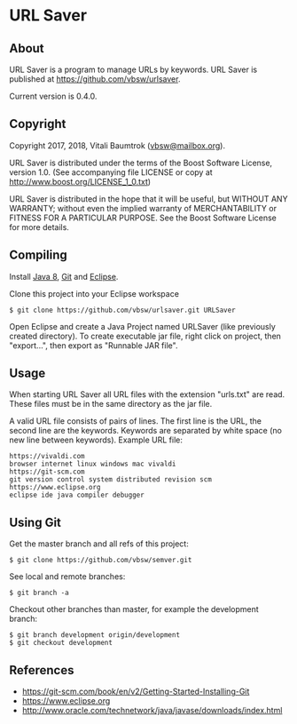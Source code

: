 # URL Saver

## About
URL Saver is a program to manage URLs by keywords.
URL Saver is published at <https://github.com/vbsw/urlsaver>.

Current version is 0.4.0.

## Copyright
Copyright 2017, 2018, Vitali Baumtrok (vbsw@mailbox.org).

URL Saver is distributed under the terms of the Boost Software License, version 1.0. (See accompanying file LICENSE or copy at http://www.boost.org/LICENSE_1_0.txt)

URL Saver is distributed in the hope that it will be useful, but WITHOUT ANY WARRANTY; without even the implied warranty of MERCHANTABILITY or FITNESS FOR A PARTICULAR PURPOSE. See the Boost Software License for more details.

## Compiling
Install [Java 8](http://www.oracle.com/technetwork/java/javase/downloads/jre8-downloads-2133155.html), [Git](https://git-scm.com) and [Eclipse](https://www.eclipse.org).

Clone this project into your Eclipse workspace

	$ git clone https://github.com/vbsw/urlsaver.git URLSaver

Open Eclipse and create a Java Project named URLSaver (like previously created directory).
To create executable jar file, right click on project, then "export...", then export as "Runnable JAR file".

## Usage
When starting URL Saver all URL files with the extension "urls.txt" are read.
These files must be in the same directory as the jar file.

A valid URL file consists of pairs of lines. The first line is the URL, the second line
are the keywords. Keywords are separated by white space (no new line between keywords).
Example URL file:

	https://vivaldi.com
	browser internet linux windows mac vivaldi
	https://git-scm.com
	git version control system distributed revision scm
	https://www.eclipse.org
	eclipse ide java compiler debugger

## Using Git
Get the master branch and all refs of this project:

	$ git clone https://github.com/vbsw/semver.git

See local and remote branches:

	$ git branch -a

Checkout other branches than master, for example the development branch:

	$ git branch development origin/development
	$ git checkout development

## References
- <https://git-scm.com/book/en/v2/Getting-Started-Installing-Git>
- <https://www.eclipse.org>
- <http://www.oracle.com/technetwork/java/javase/downloads/index.html>
